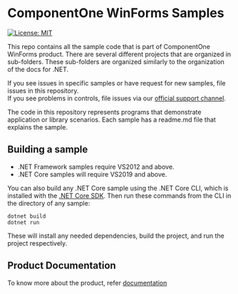 # ComponentOne WinForms Samples 

[![License: MIT](https://img.shields.io/badge/License-MIT-green.svg)](https://github.com/dotnet/winforms/blob/master/LICENSE.TXT)

This repo contains all the sample code that is part of ComponentOne WinForms product. There are several different projects that are organized in sub-folders. These sub-folders are organized similarly to the organization of the docs for .NET.  

If you see issues in specific samples or have request for new samples, file issues in this repository.  
If you see problems in controls, file issues via our [official support channel](https://www.grapecity.com/support/contact).  

The code in this repository represents programs that demonstrate application or library scenarios. Each sample has a readme.md file that explains the sample. 


## Building a sample 

* .NET Framework samples require VS2012 and above. 
* .NET Core samples will require VS2019 and above.

You can also build any .NET Core sample using the .NET Core CLI, which is installed with the [.NET Core SDK](https://www.microsoft.com/net/download). 
Then run these commands from the CLI in the directory of any sample: 

```
dotnet build 
dotnet run 
```

These will install any needed dependencies, build the project, and run the project respectively. 
 


## Product Documentation 
To know more about the product, refer [documentation](https://www.grapecity.com/componentone/docs/win) 
 
